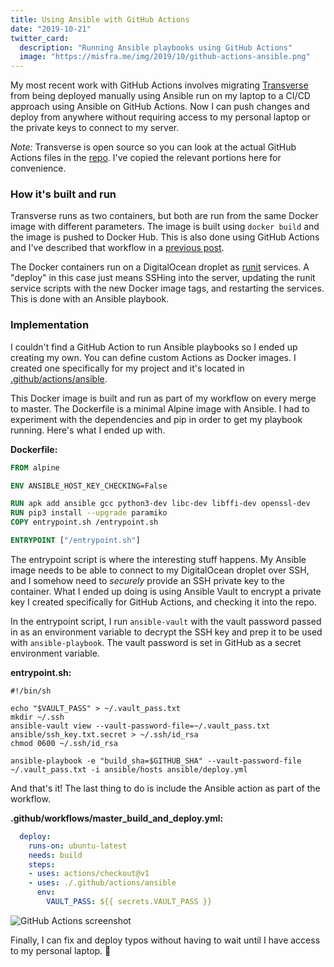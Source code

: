 ```yaml
---
title: Using Ansible with GitHub Actions
date: "2019-10-21"
twitter_card:
  description: "Running Ansible playbooks using GitHub Actions"
  image: "https://misfra.me/img/2019/10/github-actions-ansible.png"
---
```


My most recent work with GitHub Actions involves migrating [Transverse](https://transverseapp.com) from being
deployed manually using Ansible run on my laptop to a CI/CD approach using Ansible on GitHub Actions.
Now I can push changes and deploy from anywhere without requiring access to my personal laptop or the private
keys to connect to my server.

<!--more-->

_Note:_ Transverse is open source so you can look at the actual GitHub Actions files in the [repo](https://github.com/Preetam/transverse).
I've copied the relevant portions here for convenience.

### How it's built and run

Transverse runs as two containers, but both are run from the same Docker image with different parameters. The image
is built using `docker build` and the image is pushed to Docker Hub. This is also done using GitHub Actions and
I've described that workflow in a [previous post](/2019/09/deploying-projects-to-cloud-run-using-github-actions/).

The Docker containers run on a DigitalOcean droplet as [runit](http://smarden.org/runit/) services. A "deploy" in this case just means
SSHing into the server, updating the runit service scripts with the new Docker image tags, and restarting the services. This is
done with an Ansible playbook.

### Implementation

I couldn't find a GitHub Action to run Ansible playbooks so I ended up creating my own. You can define custom Actions as Docker images.
I created one specifically for my project and it's located in
[.github/actions/ansible](https://github.com/Preetam/transverse/tree/428d9ee4947cc359fe91730a908bd08771e48b0b/.github/actions/ansible).

This Docker image is built and run as part of my workflow on every merge to master. The Dockerfile is a minimal Alpine image with
Ansible. I had to experiment with the dependencies and pip in order to get my playbook running. Here's what I ended up with.

**Dockerfile:**

```dockerfile
FROM alpine 

ENV ANSIBLE_HOST_KEY_CHECKING=False

RUN apk add ansible gcc python3-dev libc-dev libffi-dev openssl-dev
RUN pip3 install --upgrade paramiko
COPY entrypoint.sh /entrypoint.sh

ENTRYPOINT ["/entrypoint.sh"]
```

The entrypoint script is where the interesting stuff happens. My Ansible image needs to be able to connect to my
DigitalOcean droplet over SSH, and I somehow need to _securely_ provide an SSH private key to the container. What I
ended up doing is using Ansible Vault to encrypt a private key I created specifically for GitHub Actions, and checking
it into the repo.

In the entrypoint script, I run `ansible-vault` with the vault password passed in as an environment variable to
decrypt the SSH key and prep it to be used with `ansible-playbook`. The vault password is set in GitHub as
a secret environment variable.

**entrypoint.sh:**

```
#!/bin/sh

echo "$VAULT_PASS" > ~/.vault_pass.txt
mkdir ~/.ssh
ansible-vault view --vault-password-file=~/.vault_pass.txt ansible/ssh_key.txt.secret > ~/.ssh/id_rsa
chmod 0600 ~/.ssh/id_rsa

ansible-playbook -e "build_sha=$GITHUB_SHA" --vault-password-file ~/.vault_pass.txt -i ansible/hosts ansible/deploy.yml
```

And that's it! The last thing to do is include the Ansible action as part of the workflow.

**.github/workflows/master_build_and_deploy.yml:**

```yaml
  deploy:
    runs-on: ubuntu-latest
    needs: build
    steps:
    - uses: actions/checkout@v1
    - uses: ./.github/actions/ansible
      env:
        VAULT_PASS: ${{ secrets.VAULT_PASS }}
```

![GitHub Actions screenshot](/img/2019/10/github-actions-ansible.png)

Finally, I can fix and deploy typos without having to wait until I have access to my personal laptop. 🙂
